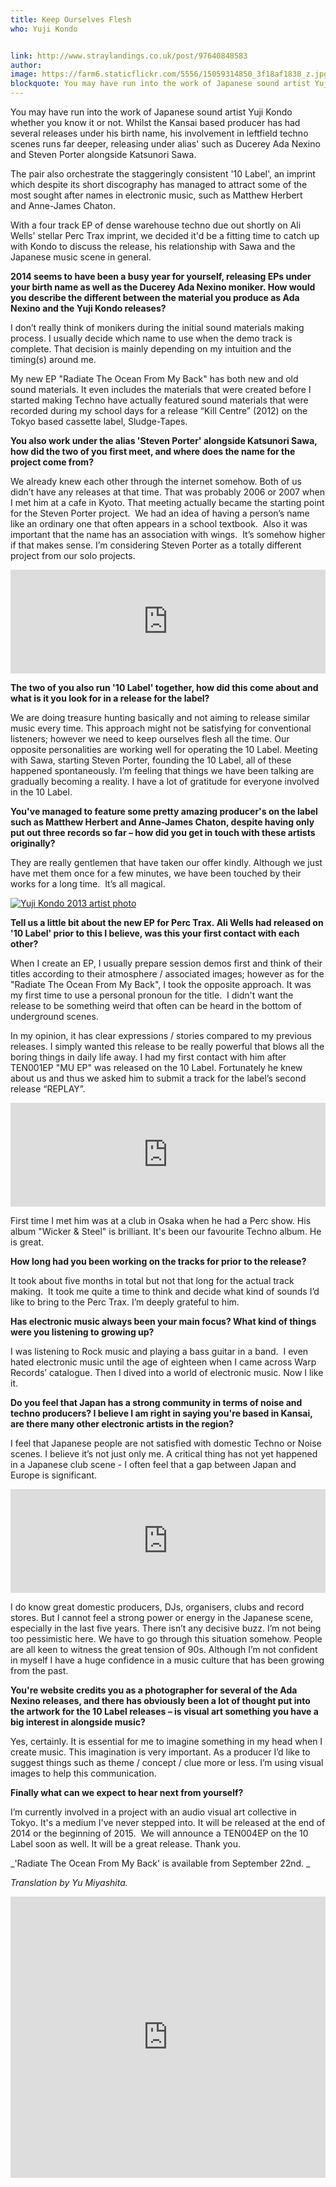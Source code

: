```yaml
---
title: Keep Ourselves Flesh
who: Yuji Kondo


link: http://www.straylandings.co.uk/post/97640848583
author:
image: https://farm6.staticflickr.com/5556/15059314850_3f18af1838_z.jpg
blockquote: You may have run into the work of Japanese sound artist Yuji Kondo whether you know it or not. Whilst the Kansai based producer has had several releases under his birth name, his involvement in leftfield techno scenes runs far deeper, releasing under alias’ such as Ducerey Ada Nexino and Steven Porter alongside Katsunori Sawa.
---
```


You may have run into the work of Japanese sound artist Yuji Kondo whether you know it or not. Whilst the Kansai based producer has had several releases under his birth name, his involvement in leftfield techno scenes runs far deeper, releasing under alias' such as Ducerey Ada Nexino and Steven Porter alongside Katsunori Sawa.

The pair also orchestrate the staggeringly consistent '10 Label', an imprint which despite its short discography has managed to attract some of the most sought after names in electronic music, such as Matthew Herbert and&nbsp;Anne-James Chaton.

With a four track EP of dense warehouse techno due out shortly on Ali Wells' stellar Perc Trax imprint, we decided it'd be a fitting time to catch up with Kondo to discuss the release, his relationship with Sawa and the Japanese music scene in general.

**2014 seems to have been a busy year for yourself, releasing EPs under your birth name as well as the Ducerey Ada Nexino moniker.&nbsp;How would you describe the different between the material you produce as Ada Nexino and the Yuji Kondo releases?**

I don’t really think of monikers during the initial sound materials making process. I usually decide which name to use when the demo track is complete. That decision is mainly depending on my intuition and the timing(s) around me.

My new EP "Radiate The Ocean From My Back" has both new and old sound materials. It even includes the materials that were created before I started making Techno have actually featured sound materials that were recorded during my school days for a release “Kill Centre” (2012) on the Tokyo based cassette label, Sludge-Tapes.

**You also work under the alias 'Steven Porter' alongside Katsunori Sawa, how did the two of you first meet, and where does the name for the project come from?**

We already knew each other through the internet somehow. Both of us didn’t have any releases at that time. That was probably 2006 or 2007 when I met him at a cafe in Kyoto. That meeting actually became the starting point for the Steven Porter project. &nbsp;We had an idea of having a person’s name like an ordinary one that often appears in a school textbook. &nbsp;Also it was important that the name has an association with wings. &nbsp;It’s somehow higher if that makes sense. I’m considering Steven Porter as a totally different project from our solo projects.

<iframe src="https://w.soundcloud.com/player/?url=https%3A//api.soundcloud.com/tracks/22544153&amp;color=ff5500&amp;auto_play=false&amp;hide_related=false&amp;show_comments=true&amp;show_user=true&amp;show_reposts=false" width="100%" height="166" frameborder="no"></iframe>

**The two of you also run '10 Label' together, how did this come about and what is it you look for in a release for the label?**

We are doing treasure hunting basically and not aiming to release similar music every time. This approach might not be satisfying for conventional listeners; however we need to keep ourselves flesh all the time. Our opposite personalities are working well for operating the 10 Label. Meeting with Sawa, starting Steven Porter, founding the 10 Label, all of these happened spontaneously. I’m feeling that things we have been talking are gradually becoming a reality. I have a lot of gratitude for everyone involved in the 10 Label.

**You've managed to feature some pretty amazing producer's on the label such as Matthew Herbert and Anne-James Chaton, despite having only put out three records so far – how did you get in touch with these artists originally?**

They are really gentlemen that have taken our offer kindly. Although we just have met them once for a few minutes, we have been touched by their works for a long time. &nbsp;It’s all magical.

[](https://www.flickr.com/photos/71458170@N04/15245620232 "Yuji Kondo 2013 artist photo by straylandings, on Flickr")
[![Yuji Kondo 2013 artist photo](https://farm4.staticflickr.com/3883/15245620232_8fe194be73_z.jpg)](https://www.flickr.com/photos/71458170@N04/15245620232 "Yuji Kondo 2013 artist photo by straylandings, on Flickr")

**Tell us a little bit about the new EP for Perc Trax.&nbsp;Ali Wells had released on '10 Label' prior to this I believe, was this your first contact with each other?**

When I create an EP, I usually prepare session demos first and think of their titles according to their atmosphere / associated images; however as for the "Radiate The Ocean From My Back", I took the opposite approach. It was my first time to use a personal pronoun for the title. &nbsp;I didn't want the release to be something weird that often can be heard in the bottom of underground scenes.&nbsp;

In my opinion, it has clear expressions / stories compared to my previous releases. I simply wanted this release to be really powerful that blows all the boring things in daily life away. I had my first contact with him after TEN001EP "MU EP" was released on the 10 Label. Fortunately he knew about us and thus we asked him to submit a track for the label’s second release “REPLAY”.

<iframe src="https://w.soundcloud.com/player/?url=https%3A//api.soundcloud.com/tracks/116802176&amp;color=ff5500&amp;auto_play=false&amp;hide_related=false&amp;show_comments=true&amp;show_user=true&amp;show_reposts=false" width="100%" height="166" frameborder="no"></iframe>

First time I met him was at a club in Osaka when he had a Perc show. His album "Wicker &amp; Steel" is brilliant. It's been our favourite Techno album. He is great.

**How long had you been working on the tracks for prior to the release?**

It took about five months in total but not that long for the actual track making. &nbsp;It took me quite a time to think and decide what kind of sounds I’d like to bring to the Perc Trax. I’m deeply grateful to him.&nbsp;

**Has electronic music always been your main focus?&nbsp;What kind of things were you listening to growing up?**

I was listening to Rock music and playing a bass guitar in a band. &nbsp;I even hated electronic music until the age of eighteen when I came across Warp Records’ catalogue. Then I dived into a world of electronic music. Now I like it.

**Do you feel that Japan has a strong community in terms of noise and techno producers?&nbsp;I believe I am right in saying you're based in Kansai, are there many other electronic artists in the region?**

I feel that Japanese people are not satisfied with domestic Techno or Noise scenes. I believe it’s not just only me. A critical thing has not yet happened in a Japanese club scene -&nbsp;I often feel that a gap between Japan and Europe is significant.

<iframe src="https://w.soundcloud.com/player/?url=https%3A//api.soundcloud.com/tracks/70017720&amp;color=ff5500&amp;auto_play=false&amp;hide_related=false&amp;show_comments=true&amp;show_user=true&amp;show_reposts=false" width="100%" height="166" frameborder="no"></iframe>

I do know great domestic producers, DJs, organisers, clubs and record stores. But I cannot feel a strong power or energy in the Japanese scene, especially in the last five years. There isn’t any decisive buzz. I’m not being too pessimistic here. We have to go through this situation somehow. People are all keen to witness the great tension of 90s. Although I’m not confident in myself I have a huge confidence in a music culture that has been growing from the past.&nbsp;

**You're website credits you as a photographer for several of the Ada Nexino releases, and there has obviously been a lot of thought put into the artwork for the 10 Label releases – is visual art something you have a big interest in alongside music?&nbsp;**

Yes, certainly. It is essential for me to imagine something in my head when I create music. This imagination is very important. As a producer I’d like to suggest things such as theme / concept / clue more or less. I’m using visual images to help this communication.

**Finally what can we expect to hear next from yourself?**

I’m currently involved in a project with an audio visual art collective in Tokyo. It's a medium I've never stepped into. It will be released at the end of 2014 or the beginning of 2015. &nbsp;We will announce a TEN004EP on the 10 Label soon as well. It will be a great release. Thank you.

_'Radiate The Ocean From My Back' is available from September 22nd. _

_Translation by Yu Miyashita._

<iframe src="https://w.soundcloud.com/player/?url=https%3A//api.soundcloud.com/playlists/47642611&amp;auto_play=false&amp;hide_related=false&amp;show_comments=true&amp;show_user=true&amp;show_reposts=false&amp;visual=true" width="100%" height="450" frameborder="no"></iframe>